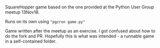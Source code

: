 SquareHopper game based on the one provided at the Python User Group meetup 13Nov18.

Runs on its own using 
`"pgzrun game.py"`

Game written after the meetup as an exercise. I got confused about how to do the fork and PR. Hopefully this is what was intended - a runnable game in a self-contained folder.